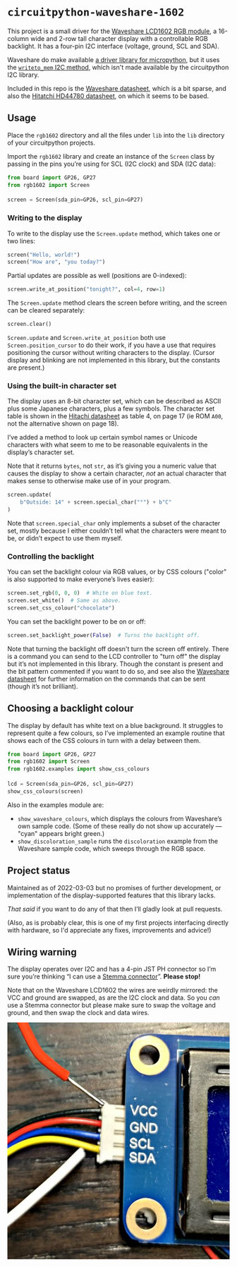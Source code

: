 # `circuitpython-waveshare-1602`

This project is a small driver for the [Waveshare LCD1602 RGB module][wiki],
a 16-column wide and 2-row tall character display with a controllable RGB
backlight. It has a four-pin I2C interface (voltage, ground, SCL and SDA).

Waveshare do make available [a driver library for micropython][wiki], but
it uses the [`writeto_mem` I2C method][mp], which isn't made available by
the circuitpython I2C library.

[wiki]: https://www.waveshare.com/wiki/LCD1602_RGB_Module
[mp]: https://docs.micropython.org/en/latest/library/machine.I2C.html#machine.I2C.writeto_mem

Included in this repo is the [Waveshare datasheet][wd], which is a bit sparse,
and also the [Hitatchi HD44780 datasheet][hd], on which it seems to be based.

[wd]: LCD1602_RGB_Module.pdf
[hd]: HD44780.pdf

## Usage

Place the `rgb1602` directory and all the files under `lib` into the `lib`
directory of your circuitpython projects.

Import the `rgb1602` library and create an instance of the `Screen` class by
passing in the pins you’re using for SCL (I2C clock) and SDA (I2C data):

```python
from board import GP26, GP27
from rgb1602 import Screen

screen = Screen(sda_pin=GP26, scl_pin=GP27)
```

### Writing to the display

To write to the display use the `Screen.update` method, which takes one or two lines:

```python
screen("Hello, world!")
screen("How are", "you today?")
```

Partial updates are possible as well (positions are 0-indexed):

```python
screen.write_at_position("tonight?", col=4, row=1)
```

The `Screen.update` method clears the screen before writing, and the screen can be
cleared separately:

```python
screen.clear()
```

`Screen.update` and `Screen.write_at_position` both use `Screen.position_cursor`
to do their work, if you have a use that requires positioning the cursor without
writing characters to the display. (Cursor display and blinking are not
implemented in this library, but the constants are present.)

### Using the built-in character set

The display uses an 8-bit character set, which can be described as ASCII plus
some Japanese characters, plus a few symbols. The character set table is shown
in the [Hitachi datasheet][hd] as table 4, on page 17 (ie ROM `A00`, not the
alternative shown on page 18).

I’ve added a method to look up certain symbol names or Unicode characters with
what seem to me to be reasonable equivalents in the display’s character set.

Note that it returns `bytes`, not `str`, as it’s giving you a numeric value
that causes the display to show a certain character, _not_ an actual character
that makes sense to otherwise make use of in your program.

```python
screen.update(
    b"Outside: 14" + screen.special_char("°") + b"C"
)
```

Note that `screen.special_char` only implements a subset of the character set,
mostly because I either couldn’t tell what the characters were meant to be,
or didn’t expect to use them myself.

### Controlling the backlight

You can set the backlight colour via RGB values, or by CSS colours ("color" is also
supported to make everyone’s lives easier):

```python
screen.set_rgb(0, 0, 0)  # White on blue text.
screen.set_white()  # Same as above.
screen.set_css_colour("chocolate")
```

You can set the backlight power to be on or off:

```python
screen.set_backlight_power(False)  # Turns the backlight off.
```

Note that turning the backlight off doesn't turn the screen off
entirely. There is a command you can send to the LCD controller to "turn
off" the display but it’s not implemented in this library. Though the
constant is present and the bit pattern commented if you want to do so,
and see also the [Waveshare datasheet](LCD1602_RGB_Module.pdf) for
further information on the commands that can be sent (though it’s not
brilliant).

## Choosing a backlight colour

The display by default has white text on a blue background. It struggles
to represent quite a few colours, so I’ve implemented an example routine
that shows each of the CSS colours in turn with a delay between them.

```python
from board import GP26, GP27
from rgb1602 import Screen
from rgb1602.examples import show_css_colours

lcd = Screen(sda_pin=GP26, scl_pin=GP27)
show_css_colours(screen)
```

Also in the examples module are:

- `show_waveshare_colours`, which displays the colours from
  Waveshare’s own sample code. (Some of these really do not
  show up accurately — "cyan" appears bright green.)
- `show_discoloration_sample` runs the `discoloration`
  example from the Waveshare sample code, which sweeps
  through the RGB space.

## Project status

Maintained as of 2022-03-03 but no promises of further development,
or implementation of the display-supported features that this
library lacks.

_That said_ if you want to do any of that then I’ll gladly look
at pull requests.

(Also, as is probably clear, this is one of my first projects
interfacing directly with hardware, so I'd appreciate any
fixes, improvements and advice!)

## Wiring warning

The display operates over I2C and has a 4-pin JST PH connector so I’m sure
you’re thinking “I can use a [Stemma connector][stemma]”. **Please stop!**

Note that on the Waveshare LCD1602 the wires are weirdly mirrored: the
VCC and ground are swapped, as are the I2C clock and data. So you _can_
use a Stemma connector but please make sure to swap the voltage and
ground, and then swap the clock and data wires.

![The power and I2C wires are both swapped.](swapped-wires.jpeg)

[stemma]: https://learn.adafruit.com/introducing-adafruit-stemma-qt
